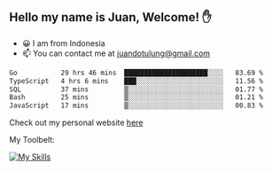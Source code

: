 ## Hello my name is Juan, Welcome! ✋

- 😀 I am from Indonesia
- 📫 You can contact me at juandotulung@gmail.com

<!--START_SECTION:waka-->

```txt
Go           29 hrs 46 mins  █████████████████████░░░░   83.69 %
TypeScript   4 hrs 6 mins    ███░░░░░░░░░░░░░░░░░░░░░░   11.56 %
SQL          37 mins         ▒░░░░░░░░░░░░░░░░░░░░░░░░   01.77 %
Bash         25 mins         ▒░░░░░░░░░░░░░░░░░░░░░░░░   01.21 %
JavaScript   17 mins         ▒░░░░░░░░░░░░░░░░░░░░░░░░   00.83 %
```

<!--END_SECTION:waka-->

Check out my personal website [here](https://juanchristian.com)

My Toolbelt:

[![My Skills](https://skillicons.dev/icons?i=go,js,ts,nodejs,express,react,nextjs,vue,tailwind,vite,html,css,python,php,aws,bash,linux,postgres,mysql,redis,kafka,docker,vercel,netlify,vscode,figma)](https://skillicons.dev)

